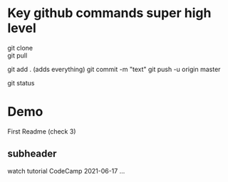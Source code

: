 # Key github commands super high level

git clone <clone>   <br />
git pull  <br />

git add . (adds everything)
git commit -m "text" 
git push -u origin master


git status   <br />


# Demo

First Readme (check 3)



## subheader

watch tutorial CodeCamp 2021-06-17 ...

